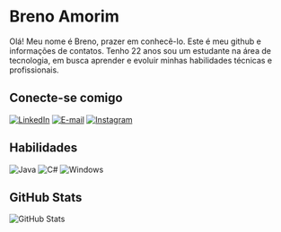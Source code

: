 # Breno Amorim

Olá! Meu nome é Breno, prazer em conhecê-lo. Este é meu github e informações de contatos. Tenho 22 anos sou um estudante na área de tecnologia, em busca aprender e evoluir minhas habilidades técnicas e profissionais.

## Conecte-se comigo
[![LinkedIn](https://img.shields.io/badge/LinkedIn-000000?style=for-the-badge&logo=linkedin&logoColor=white)](https://www.linkedin.com/in/breno-amorim-costa/) 
[![E-mail](https://img.shields.io/badge/-Email-000000?style=for-the-badge&logo=microsoft-outlook&logoColor=0077B5)](mailto:brenoamorim.psn@hotmail.com)
	[![Instagram](https://img.shields.io/badge/-Instagram-000000?style=for-the-badge&logo=instagram&logoColor=white)](https://www.instagram.com/BRENOAMORIMC/)

## Habilidades
![Java](https://img.shields.io/badge/java-000000.svg?style=for-the-badge&logo=openjdk&logoColor=white)
![C#](https://img.shields.io/badge/C%23-000000?style=for-the-badge&logo=c-sharp&logoColor=black)
![Windows](https://img.shields.io/badge/Windows-000?style=for-the-badge&logo=windows&logoColor=2CA5E0)

## GitHub Stats

![GitHub Stats](https://github-readme-stats.vercel.app/api?username=BrenoBr001&theme=transparent&bg_color=000&border_color=30A3DC&show_icons=true&icon_color=30A3DC&)